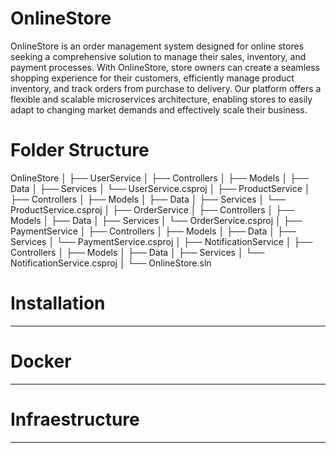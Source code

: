 # OnlineStore

OnlineStore is an order management system designed for online stores seeking a comprehensive solution to manage their sales, inventory, and payment processes. With OnlineStore, store owners can create a seamless shopping experience for their customers, efficiently manage product inventory, and track orders from purchase to delivery. Our platform offers a flexible and scalable microservices architecture, enabling stores to easily adapt to changing market demands and effectively scale their business.

# Folder Structure 
OnlineStore
│
├── UserService
│   ├── Controllers
│   ├── Models
│   ├── Data
│   ├── Services
│   └── UserService.csproj
│
├── ProductService
│   ├── Controllers
│   ├── Models
│   ├── Data
│   ├── Services
│   └── ProductService.csproj
│
├── OrderService
│   ├── Controllers
│   ├── Models
│   ├── Data
│   ├── Services
│   └── OrderService.csproj
│
├── PaymentService
│   ├── Controllers
│   ├── Models
│   ├── Data
│   ├── Services
│   └── PaymentService.csproj
│
├── NotificationService
│   ├── Controllers
│   ├── Models
│   ├── Data
│   ├── Services
│   └── NotificationService.csproj
│
└── OnlineStore.sln

# Installation 
---
# Docker
---
# Infraestructure 
---
